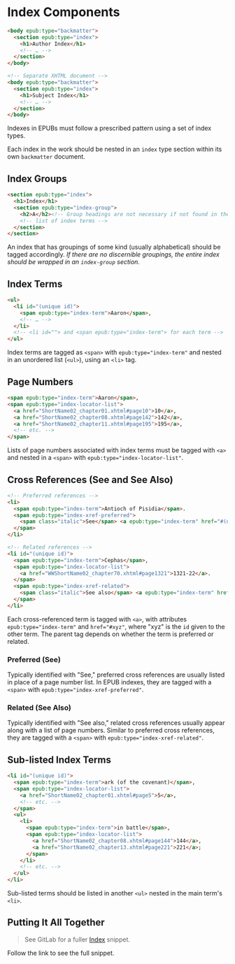 # Index Components

```html
<body epub:type="backmatter">
  <section epub:type="index">
    <h1>Author Index</h1>
    <!-- … -->
  </section>
</body>

<!-- Separate XHTML document -->
<body epub:type="backmatter">
  <section epub:type="index">
    <h1>Subject Index</h1>
    <!-- … -->
  </section>
</body>
```

Indexes in EPUBs must follow a prescribed pattern using a set of index types.

Each index in the work should be nested in an <code>index</code> type section within its own <code>backmatter</code> document.

## Index Groups

```html
<section epub:type="index">
  <h1>Index</h1>
  <section epub:type="index-group">
    <h2>A</h2><!-- Group headings are not necessary if not found in the work itself. -->
    <!-- list of index terms -->
  </section>
</section>
```

An index that has groupings of some kind (usually alphabetical) should be tagged accordingly. *If there are no discernible groupings, the entire index should be wrapped in an <code>index-group</code> section.*

## Index Terms

```html
<ul>
  <li id="(unique id)">
    <span epub:type="index-term">Aaron</span>,
    <!-- … -->
  </li>
  <!-- <li id=""> and <span epub:type="index-term"> for each term -->
</ul>
```

Index terms are tagged as <code>&#60;span&#62;</code> with <code>epub:type="index-term"</code> and nested in an unordered list (<code>&#60;ul&#62;</code>), using an <code>&#60;li&#62;</code> tag.

## Page Numbers

```html
<span epub:type="index-term">Aaron</span>,
<span epub:type="index-locator-list">
  <a href="ShortName02_chapter01.xhtml#page10">10</a>,
  <a href="ShortName02_chapter08.xhtml#page142">142</a>,
  <a href="ShortName02_chapter11.xhtml#page195">195</a>,
  <!-- etc. -->
</span>
```

Lists of page numbers associated with index terms must be tagged with <code>&#60;a&#62;</code> and nested in a <code>&#60;span&#62;</code> with <code>epub:type="index-locator-list"</code>.

## Cross References (See and See Also)

```html
<!-- Preferred references -->
<li>
  <span epub:type="index-term">Antioch of Pisidia</span>.
  <span epub:type="index-xref-preferred">
    <span class="italic">See</span> <a epub:type="index-term" href="#(unique id)">Pisidian Antioch</a>.
  </span>
</li>

<!-- Related references -->
<li id="(unique id)">
  <span epub:type="index-term">Cephas</span>,
  <span epub:type="index-locator-list">
    <a href="WWShortName02_chapter70.xhtml#page1321">1321-22</a>.
  </span>
  <span epub:type="index-xref-related">
    <span class="italic">See also</span> <a epub:type="index-term" href="#(unique id)">Simon Peter</a>.
  </span>
</li>
```

Each cross-referenced term is tagged with <code>&#60;a&#62;</code>, with attributes <code>epub:type="index-term"</code> and <code>href="#xyz"</code>, where "xyz" is the <code>id</code> given to the other term. The parent tag depends on whether the term is preferred or related.

### Preferred (See)

Typically identified with "See," preferred cross references are usually listed in place of a page number list. In EPUB indexes, they are tagged with a <code>&#60;span&#62;</code> with <code>epub:type="index-xref-preferred"</code>.

### Related (See Also)

Typically identified with "See also," related cross references usually appear along with a list of page numbers. Similar to preferred cross references, they are tagged with a <code>&#60;span&#62;</code> with <code>epub:type="index-xref-related"</code>.

## Sub-listed Index Terms

```html
<li id="(unique id)">
  <span epub:type="index-term">ark (of the covenant)</span>,
  <span epub:type="index-locator-list">
    <a href="ShortName02_chapter01.xhtml#page5">5</a>,
    <!-- etc. -->
  </span>
  <ul>
    <li>
      <span epub:type="index-term">in battle</span>,
      <span epub:type="index-locator-list">
        <a href="ShortName02_chapter08.xhtml#page144">144</a>,
        <a href="ShortName02_chapter13.xhtml#page221">221</a>;
      </span>
    </li>
    <!-- etc. -->
  </ul>
</li>
```

Sub-listed terms should be listed in another <code>&#60;ul&#62;</code> nested in the main term's <code>&#60;li&#62;</code>.

## Putting It All Together

> See GitLab for a fuller [Index](https://gitlab.com/snippets/27009) snippet.

Follow the link to see the full snippet.
